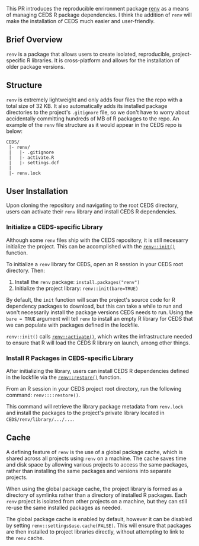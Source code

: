 This PR introduces the reproducible enrironment package [renv](https://rstudio.github.io/renv/index.html) as a means of managing CEDS R package dependencies. I think the addition of `renv` will make the installation of CEDS much easier and user-friendly.

## Brief Overview
`renv` is a package that allows users to create isolated, reproducible, project-specific R libraries. It is cross-platform and allows for the installation of older package versions. 

## Structure
`renv` is extremely lightweight and only adds four files the the repo with a total size of 32 KB. It also automatically adds its installed package directories to the project's `.gitignore` file, so we don't have to worry about accidentally committing hundreds of MB of R packages to the repo. An example of the `renv` file structure as it would appear in the CEDS repo is below:
```
CEDS/
 |- renv/
 |   |- .gitignore
 |   |- activate.R
 |   |- settings.dcf
 |
 |- renv.lock
```
## User Installation
Upon cloning the repository and navigating to the root CEDS directory, users can activate their `renv` library and install CEDS R dependencies. 

### Initialize a CEDS-specific Library
Although some `renv` files ship with the CEDS repository, it is still necesarry initialize the project. This can be accomplished with the [`renv::init()`](https://rstudio.github.io/renv/reference/init.html) function. 

To initialize a `renv` library for CEDS, open an R session in your CEDS root directory. Then:
1. Install the `renv` package: `install.packages("renv")`
2. Initialize the project library: `renv::init(bare=TRUE)`

By default, the `init` function will scan the project's source code for R dependency packages to download, but this can take a while to run and won't necessarily install the package versions CEDS needs to run. Using the `bare = TRUE` argument will tell `renv` to install an empty R library for CEDS that we can populate with packages defined in the lockfile.

`renv::init()` calls [`renv::activate()`](https://rstudio.github.io/renv/reference/activate.html), which writes the infrastructure needed to ensure that R will load the CEDS R library on launch, among other things.

### Install R Packages in CEDS-specific Library
After initializing the library, users can install CEDS R dependencies defined in the lockfile via the [`renv::restore()`](https://rstudio.github.io/renv/reference/restore.html) function. 

From an R session in your CEDS project root directory, run the following command: `renv::::restore()`.

This command will retrieve the library package metadata from `renv.lock` and install the packages to the project's private library located in `CEDS/renv/library/.../...`. 


## Cache
A defining feature of `renv` is the use of a global package cache, which is shared across all projects using `renv` on a machine. The cache saves time and disk space by allowing various projects to access the same packages, rather than installing the same packages and versions into separate projects. 

When using the global package cache, the project library is formed as a directory of symlinks rather than a directory of installed R packages. Each `renv` project is isolated from other projects on a machine, but they can still re-use the same installed packages as needed. 

The global package cache is enabled by default, however it can be disabled by setting `renv::settings$use.cache(FALSE)`. This will ensure that packages are then installed to project libraries directly, without attempting to link to the `renv` cache. 
